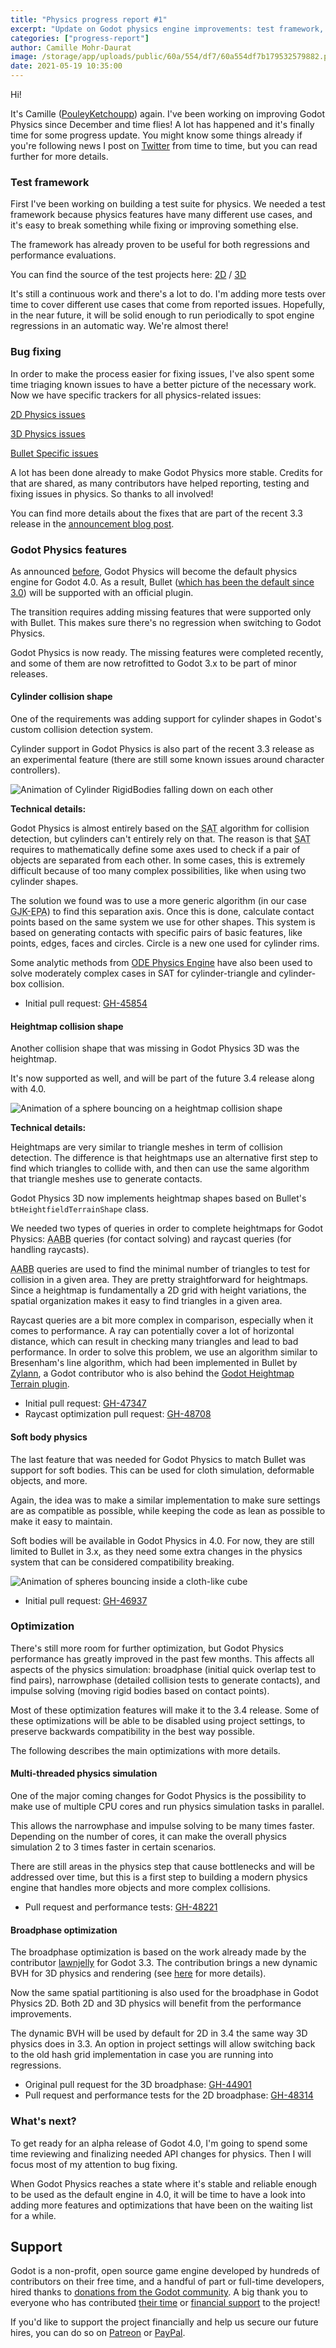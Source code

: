 ```yaml
---
title: "Physics progress report #1"
excerpt: "Update on Godot physics engine improvements: test framework, bug fixing, new features and optimizations."
categories: ["progress-report"]
author: Camille Mohr-Daurat
image: /storage/app/uploads/public/60a/554/df7/60a554df7b179532579882.png
date: 2021-05-19 10:35:00
---
```


Hi!

It's Camille ([PouleyKetchoupp](https://github.com/pouleyKetchoupp)) again. I've been working on improving Godot Physics since December and time flies! A lot has happened and it's finally time for some progress update. You might know some things already if you're following news I post on [Twitter](https://twitter.com/PouleyKetchoup) from time to time, but you can read further for more details.

### Test framework

First I've been working on building a test suite for physics. We needed a test framework because physics features have many different use cases, and it's easy to break something while fixing or improving something else.

The framework has already proven to be useful for both regressions and performance evaluations.

You can find the source of the test projects here: [2D](https://github.com/godotengine/godot-demo-projects/tree/master/2d/physics_tests) / [3D](https://github.com/godotengine/godot-demo-projects/tree/master/3d/physics_tests)

It's still a continuous work and there's a lot to do. I'm adding more tests over time to cover different use cases that come from reported issues. Hopefully, in the near future, it will be solid enough to run periodically to spot engine regressions in an automatic way. We're almost there!

### Bug fixing

In order to make the process easier for fixing issues, I've also spent some time triaging known issues to have a better picture of the necessary work. Now we have specific trackers for all physics-related issues:

[2D Physics issues](https://github.com/godotengine/godot/issues/45334)

[3D Physics issues](https://github.com/godotengine/godot/issues/45333)

[Bullet Specific issues](https://github.com/godotengine/godot/issues/45022)

A lot has been done already to make Godot Physics more stable. Credits for that are shared, as many contributors have helped reporting, testing and fixing issues in physics. So thanks to all involved!

You can find more details about the fixes that are part of the recent 3.3 release in the [announcement blog post](https://godotengine.org/article/godot-3-3-has-arrived#physics).

### Godot Physics features

As announced [before](https://godotengine.org/article/camille-mohr-daurat-hired-work-physics), Godot Physics will become the default physics engine for Godot 4.0. As a result, Bullet ([which has been the default since 3.0](https://godotengine.org/article/godot-30-switches-bullet-3-physics)) will be supported with an official plugin.

The transition requires adding missing features that were supported only with Bullet. This makes sure there's no regression when switching to Godot Physics.

Godot Physics is now ready. The missing features were completed recently, and some of them are now retrofitted to Godot 3.x to be part of minor releases.

#### Cylinder collision shape

One of the requirements was adding support for cylinder shapes in Godot's custom collision detection system.

Cylinder support in Godot Physics is also part of the recent 3.3 release as an experimental feature (there are still some known issues around character controllers).

![Animation of Cylinder RigidBodies falling down on each other](/storage/app/media/godot-cylinders.gif)
<abbr title=""></abbr>

**Technical details:**

Godot Physics is almost entirely based on the <abbr title="Separating Axis Theorem">SAT</abbr> algorithm for collision detection, but cylinders can't entirely rely on that. The reason is that <abbr title="Separating Axis Theorem">SAT</abbr> requires to mathematically define some axes used to check if a pair of objects are separated from each other. In some cases, this is extremely difficult because of too many complex possibilities, like when using two cylinder shapes.

The solution we found was to use a more generic algorithm (in our case <abbr title="Gilbert-Johnson-Keerthi-Expanding Polytope Algorithm">GJK-EPA</abbr>) to find this separation axis. Once this is done, calculate contact points based on the same system we use for other shapes. This system is based on generating contacts with specific pairs of basic features, like points, edges, faces and circles. Circle is a new one used for cylinder rims.

Some analytic methods from [ODE Physics Engine](https://www.ode.org/) have also been used to solve moderately complex cases in SAT for cylinder-triangle and cylinder-box collision.

- Initial pull request: [GH-45854](https://github.com/godotengine/godot/pull/45854)

#### Heightmap collision shape

Another collision shape that was missing in Godot Physics 3D was the heightmap.

It's now supported as well, and will be part of the future 3.4 release along with 4.0.

![Animation of a sphere bouncing on a heightmap collision shape](/storage/app/media/godot-heightmap.gif)
<abbr title=""></abbr>

**Technical details:**

Heightmaps are very similar to triangle meshes in term of collision detection. The difference is that heightmaps use an alternative first step to find which triangles to collide with, and then can use the same algorithm that triangle meshes use to generate contacts.

Godot Physics 3D now implements heightmap shapes based on Bullet's `btHeightfieldTerrainShape` class.

We needed two types of queries in order to complete heightmaps for Godot Physics: <abbr title="Axis-Aligned Bounding Box">AABB</abbr> queries (for contact solving) and raycast queries (for handling raycasts).

<abbr title="Axis-Aligned Bounding Box">AABB</abbr> queries are used to find the minimal number of triangles to test for collision in a given area. They are pretty straightforward for heightmaps. Since a heightmap is fundamentally a 2D grid with height variations, the spatial organization makes it easy to find triangles in a given area.

Raycast queries are a bit more complex in comparison, especially when it comes to performance. A ray can potentially cover a lot of horizontal distance, which can result in checking many triangles and lead to bad performance. In order to solve this problem, we use an algorithm similar to Bresenham's line algorithm, which had been implemented in Bullet by [Zylann](https://github.com/Zylann), a Godot contributor who is also behind the [Godot Heightmap Terrain plugin](https://github.com/Zylann/godot_heightmap_plugin).

- Initial pull request: [GH-47347](https://github.com/godotengine/godot/pull/47347)
- Raycast optimization pull request: [GH-48708](https://github.com/godotengine/godot/pull/48708)

#### Soft body physics

The last feature that was needed for Godot Physics to match Bullet was support for soft bodies. This can be used for cloth simulation, deformable objects, and more.

Again, the idea was to make a similar implementation to make sure settings are as compatible as possible, while keeping the code as lean as possible to make it easy to maintain.

Soft bodies will be available in Godot Physics in 4.0. For now, they are still limited to Bullet in 3.x, as they need some extra changes in the physics system that can be considered compatibility breaking.

![Animation of spheres bouncing inside a cloth-like cube](/storage/app/media/godot-soft-bodies-small.gif)
<abbr title=""></abbr>

- Initial pull request: [GH-46937](https://github.com/godotengine/godot/pull/46937)

### Optimization

There's still more room for further optimization, but Godot Physics performance has greatly improved in the past few months. This affects all aspects of the physics simulation: broadphase (initial quick overlap test to find pairs), narrowphase (detailed collision tests to generate contacts), and impulse solving (moving rigid bodies based on contact points).

Most of these optimization features will make it to the 3.4 release. Some of these optimizations will be able to be disabled using project settings, to preserve backwards compatibility in the best way possible.

The following describes the main optimizations with more details.

#### Multi-threaded physics simulation

One of the major coming changes for Godot Physics is the possibility to make use of multiple CPU cores and run physics simulation tasks in parallel.

This allows the narrowphase and impulse solving to be many times faster. Depending on the number of cores, it can make the overall physics simulation 2 to 3 times faster in certain scenarios.

There are still areas in the physics step that cause bottlenecks and will be addressed over time, but this is a first step to building a modern physics engine that handles more objects and more complex collisions.

- Pull request and performance tests: [GH-48221](https://github.com/godotengine/godot/pull/48221)

#### Broadphase optimization

The broadphase optimization is based on the work already made by the contributor [lawnjelly](https://github.com/lawnjelly) for Godot 3.3. The contribution brings a new dynamic BVH for 3D physics and rendering (see [here](https://godotengine.org/article/godot-3-3-has-arrived#dynamic-bvh) for more details).

Now the same spatial partitioning is also used for the broadphase in Godot Physics 2D. Both 2D and 3D physics will benefit from the performance improvements.

The dynamic BVH will be used by default for 2D in 3.4 the same way 3D physics does in 3.3. An option in project settings will allow switching back to the old hash grid implementation in case you are running into regressions.

- Original pull request for the 3D broadphase: [GH-44901](https://github.com/godotengine/godot/pull/44901)
- Pull request and performance tests for the 2D broadphase: [GH-48314](https://github.com/godotengine/godot/pull/48314)

### What's next?

To get ready for an alpha release of Godot 4.0, I'm going to spend some time reviewing and finalizing needed API changes for physics. Then I will focus most of my attention to bug fixing.

When Godot Physics reaches a state where it's stable and reliable enough to be used as the default engine in 4.0, it will be time to have a look into adding more features and optimizations that have been on the waiting list for a while.

## Support

Godot is a non-profit, open source game engine developed by hundreds of contributors on their free time, and a handful of part or full-time developers, hired thanks to [donations from the Godot community](/donate). A big thank you to everyone who has contributed [their time](https://github.com/godotengine/godot/blob/master/AUTHORS.md) or [financial support](https://github.com/godotengine/godot/blob/master/DONORS.md) to the project!

If you'd like to support the project financially and help us secure our future hires, you can do so on [Patreon](https://www.patreon.com/godotengine) or [PayPal](/donate).
